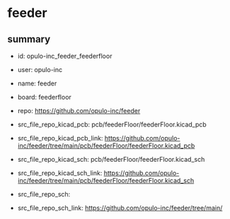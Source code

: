 # feeder
 
## summary 
* id: opulo-inc_feeder_feederfloor
* user: opulo-inc
* name: feeder
* board: feederfloor
* repo: https://github.com/opulo-inc/feeder
* src_file_repo_kicad_pcb: pcb/feederFloor/feederFloor.kicad_pcb
* src_file_repo_kicad_pcb_link: https://github.com/opulo-inc/feeder/tree/main/pcb/feederFloor/feederFloor.kicad_pcb
* src_file_repo_kicad_sch: pcb/feederFloor/feederFloor.kicad_sch
* src_file_repo_kicad_sch_link: https://github.com/opulo-inc/feeder/tree/main/pcb/feederFloor/feederFloor.kicad_sch

* src_file_repo_sch: 
* src_file_repo_sch_link: https://github.com/opulo-inc/feeder/tree/main/







